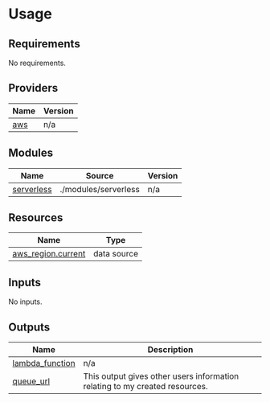 # Usage

<!--- BEGIN_TF_DOCS --->
## Requirements

No requirements.

## Providers

| Name | Version |
|------|---------|
| <a name="provider_aws"></a> [aws](#provider\_aws) | n/a |

## Modules

| Name | Source | Version |
|------|--------|---------|
| <a name="module_serverless"></a> [serverless](#module\_serverless) | ./modules/serverless | n/a |

## Resources

| Name | Type |
|------|------|
| [aws_region.current](https://registry.terraform.io/providers/hashicorp/aws/latest/docs/data-sources/region) | data source |

## Inputs

No inputs.

## Outputs

| Name | Description |
|------|-------------|
| <a name="output_lambda_function"></a> [lambda\_function](#output\_lambda\_function) | n/a |
| <a name="output_queue_url"></a> [queue\_url](#output\_queue\_url) | This output gives other users information relating to my created resources. |

<!--- END_TF_DOCS --->

